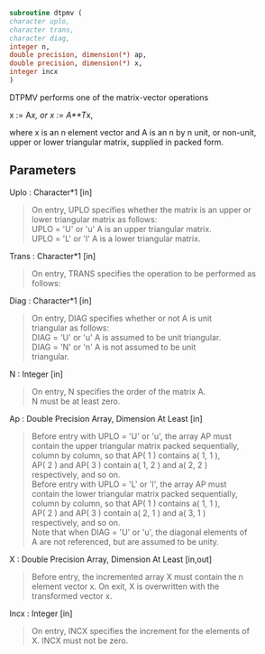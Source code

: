 ```fortran  
subroutine dtpmv (  
character uplo,  
character trans,  
character diag,  
integer n,  
double precision, dimension(*) ap,  
double precision, dimension(*) x,  
integer incx  
)  
```  
  
DTPMV  performs one of the matrix-vector operations  
  
x := A*x,   or   x := A**T*x,  
  
where x is an n element vector and  A is an n by n unit, or non-unit,  
upper or lower triangular matrix, supplied in packed form.  
  
## Parameters  
Uplo : Character*1 [in]  
> On entry, UPLO specifies whether the matrix is an upper or  
> lower triangular matrix as follows:  
> UPLO = 'U' or 'u'   A is an upper triangular matrix.  
> UPLO = 'L' or 'l'   A is a lower triangular matrix.  
  
Trans : Character*1 [in]  
> On entry, TRANS specifies the operation to be performed as  
> follows:  
  
Diag : Character*1 [in]  
> On entry, DIAG specifies whether or not A is unit  
> triangular as follows:  
> DIAG = 'U' or 'u'   A is assumed to be unit triangular.  
> DIAG = 'N' or 'n'   A is not assumed to be unit  
> triangular.  
  
N : Integer [in]  
> On entry, N specifies the order of the matrix A.  
> N must be at least zero.  
  
Ap : Double Precision Array, Dimension At Least [in]  
> Before entry with  UPLO = 'U' or 'u', the array AP must  
> contain the upper triangular matrix packed sequentially,  
> column by column, so that AP( 1 ) contains a( 1, 1 ),  
> AP( 2 ) and AP( 3 ) contain a( 1, 2 ) and a( 2, 2 )  
> respectively, and so on.  
> Before entry with UPLO = 'L' or 'l', the array AP must  
> contain the lower triangular matrix packed sequentially,  
> column by column, so that AP( 1 ) contains a( 1, 1 ),  
> AP( 2 ) and AP( 3 ) contain a( 2, 1 ) and a( 3, 1 )  
> respectively, and so on.  
> Note that when  DIAG = 'U' or 'u', the diagonal elements of  
> A are not referenced, but are assumed to be unity.  
  
X : Double Precision Array, Dimension At Least [in,out]  
> Before entry, the incremented array X must contain the n  
> element vector x. On exit, X is overwritten with the  
> transformed vector x.  
  
Incx : Integer [in]  
> On entry, INCX specifies the increment for the elements of  
> X. INCX must not be zero.  
  
